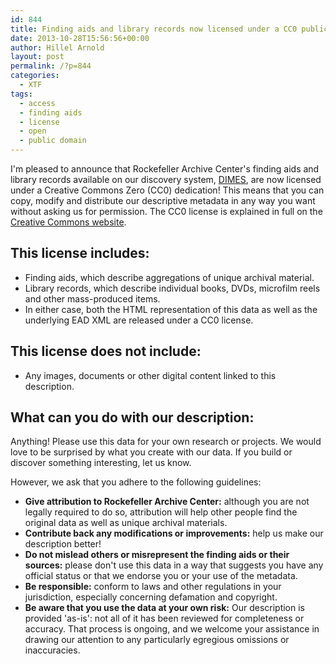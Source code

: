 ```yaml
---
id: 844
title: Finding aids and library records now licensed under a CC0 public domain dedication
date: 2013-10-28T15:56:56+00:00
author: Hillel Arnold
layout: post
permalink: /?p=844
categories:
  - XTF
tags:
  - access
  - finding aids
  - license
  - open
  - public domain
---
```

I'm pleased to announce that Rockefeller Archive Center's finding aids and library records available on our discovery system, [DIMES](http://dimes.rockarch.org), are now licensed under a Creative Commons Zero (CC0) dedication! This means that you can copy, modify and distribute our descriptive metadata in any way you want without asking us for permission. The CC0 license is explained in full on the [Creative Commons website](http://creativecommons.org/publicdomain/zero/1.0/).<!--more-->

## This license includes:

* Finding aids, which describe aggregations of unique archival material.
* Library records, which describe individual books, DVDs, microfilm reels and other mass-produced items.
* In either case, both the HTML representation of this data as well as the underlying EAD XML are released under a CC0 license.

## This license does not include:

* Any images, documents or other digital content linked to this description.

## What can you do with our description:

Anything! Please use this data for your own research or projects. We would love to be surprised by what you create with our data. If you build or discover something interesting, let us know.

However, we ask that you adhere to the following guidelines:

* **Give attribution to Rockefeller Archive Center:** although you are not legally required to do so, attribution will help other people find the original data as well as unique archival materials.
* **Contribute back any modifications or improvements:** help us make our description better!
* **Do not mislead others or misrepresent the finding aids or their sources:** please don't use this data in a way that suggests you have any official status or that we endorse you or your use of the metadata.
* **Be responsible:** conform to laws and other regulations in your jurisdiction, especially concerning defamation and copyright.
* **Be aware that you use the data at your own risk:** Our description is provided 'as-is': not all of it has been reviewed for completeness or accuracy. That process is ongoing, and we welcome your assistance in drawing our attention to any particularly egregious omissions or inaccuracies.
